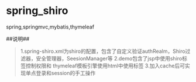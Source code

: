 # spring_shiro
spring,springmvc,mybatis,thymeleaf

##说明##
> 1.spring-shiro.xml为shiro的配置，包含了自定义验证authRealm，Shiro过滤器，安全管理器，SeesionManager等
> 2.demo包含了jsp中使用shiro标签控制权限和 thymeleaf模板引擎使用html中使用标签
> 3.加入cache后可实现单点登录和session的手工操作

